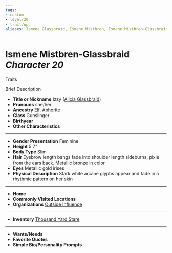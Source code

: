 ```yaml
---
tags:
- custom
- level/20
- trait/npc
aliases: Ismene Glassbraid, Ismene Mistbren, Ismene Mistbren-Glassbraid
---
```

# Ismene Mistbren-Glassbraid *Character 20*
Traits 

Brief Description

- **Title or Nickname** Izzy ([Alicia Glassbraid](aclicia-glassbraid.md))
- **Pronouns** she/her
- **Ancestry** [Elf](../../../_rules/traits/elf.md), [Aphorite](../../../_rules/traits/aphorite-loag.md) 
- **Class** Gunslinger
- **Birthyear** 
- **Other Characteristics** 
---
- **Gender Presentation** Feminine
- **Height** 5'7"
- **Body Type** Slim
- **Hair** Eyebrow length bangs fade into shoulder length sideburns, pixie from the ears back. Metallic bronze in color
- **Eyes** Metallic gold irises
- **Physical Description** Stark white arcane glyphs appear and fade in a rhythmic pattern on her skin
---
- **Home** 
- **Commonly Visited Locations** 
- **Organizations** [Outside Influence](../../organizations/outside-influence.md) 
---
- **Inventory** [Thousand Yard Stare](../../equipment/thousand-yard-stare.md) 
---
- **Wants/Needs** 
- **Favorite Quotes** 
- **Simple Bio/Personality Prompts** 